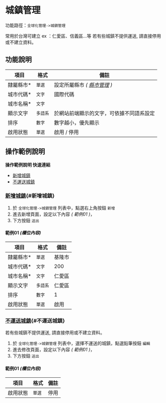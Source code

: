 #  城鎮管理

功能路徑：`全球化管理->城鎮管理`

常用於台灣可建立 ex ：仁愛區、信義區...等
若有些城鎮不提供運送, 請直接停用或不建立資料。


##  功能說明 

| 項目  | 格式 | 備註 |
|---|---|---|
|隸屬縣市*|`單選`| 設定所屬縣市 *( [縣市管理](/guide/world-county) )*|
|城市代碼*|`文字`|國際代碼|
|城市名稱*|`文字`||
|顯示文字|`多語系`|於網站前端顯示的文字，可依據不同語系設定|
|排序|`數字`|數字越小，優先顯示|
|啟用狀態|`單選`|啟用 / 停用|


##  操作範例說明

**操作範例說明 快速連結**

* [新增城鎮](/guide/world-city#新增城鎮)
* [不運送城鎮](/guide/world-city#不運送城鎮)


### [新增城鎮](/guide/world-city#新增城鎮){#新增城鎮}

1. 於 `全球化管理->城鎮管理` 列表中，點選右上角按鈕 `新增` 
2. 進去新增頁面，設定以下內容 _( 範例01 )_，
3. 下方按鈕 `送出`

#### 範例01 _(欄位內容)_

| 項目  | 格式 | 備註 |
|---|---|---|
|隸屬縣市*|`單選`|基隆市|
|城市代碼*|`文字`|200|
|城市名稱*|`文字`|仁愛區|
|顯示文字|`多語系`|仁愛區|
|排序|`數字`|1|
|啟用狀態|`單選`|啟用|

### [不運送城鎮](/guide/world-city#不運送城鎮){#不運送城鎮}

若有些城鎮不提供運送, 請直接停用或不建立資料。

1. 於 `全球化管理->城鎮管理` 列表中，選擇不運送的城鎮，點選鉛筆按鈕 `編輯` 
2. 進去修改頁面，設定以下內容 _( 範例01 )_，
3. 下方按鈕 `送出`

#### 範例01 _(欄位內容)_

| 項目  | 格式 | 備註 |
|---|---|---|
|啟用狀態|`單選`|停用|
